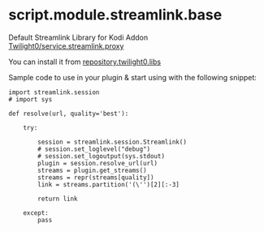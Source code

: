 # script.module.streamlink.base

Default Streamlink Library for Kodi Addon [Twilight0/service.streamlink.proxy](https://github.com/Twilight0/service.streamlink.proxy)

You can install it from [repository.twilight0.libs](https://github.com/Twilight0/repo.twilight0.libs)

Sample code to use in your plugin & start using with the following snippet:

    import streamlink.session
    # import sys

    def resolve(url, quality='best'):

        try:

            session = streamlink.session.Streamlink()
            # session.set_loglevel("debug")
            # session.set_logoutput(sys.stdout)
            plugin = session.resolve_url(url)
            streams = plugin.get_streams()
            streams = repr(streams[quality])
            link = streams.partition('(\'')[2][:-3]

            return link

        except:
            pass
